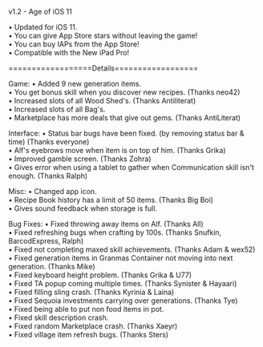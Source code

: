v1.2 - Age of iOS 11

• Updated for iOS 11.  
• You can give App Store stars without leaving the game!  
• You can buy IAPs from the App Store!  
• Compatible with the New iPad Pro!  

==================Details==================

Game:
• Added 9 new generation items.  
• You get bonus skill when you discover new recipes. (Thanks neo42)  
• Increased slots of all Wood Shed's. (Thanks Antiliterat)  
• Increased slots of all Bag's.  
• Marketplace has more deals that give out gems. (Thanks AntiLiterat)  

Interface:
• Status bar bugs have been fixed. (by removing status bar & time) (Thanks everyone)  
• Alf's eyebrows move when item is on top of him. (Thanks Grika)  
• Improved gamble screen. (Thanks Zohra)  
• Gives error when using a tablet to gather when Communication skill isn't enough. (Thanks Ralph)  

Misc:
• Changed app icon.  
• Recipe Book history has a limit of 50 items. (Thanks Big Boi)  
• Gives sound feedback when storage is full.  

Bug Fixes:
• Fixed throwing away items on Alf. (Thanks All)  
• Fixed refreshing bugs when crafting by 100s. (Thanks Snufkin, BarcodExpress, Ralph)  
• Fixed not completing maxed skill achievements. (Thanks Adam & wex52)  
• Fixed generation items in Granmas Container not moving into next generation. (Thanks Mike)  
• Fixed keyboard height problem. (Thanks Grika & U77)  
• Fixed TA popup coming multiple times. (Thanks Synister & Hayaari)  
• Fixed filling sling crash. (Thanks Kyrinia & Laina)  
• Fixed Sequoia investments carrying over generations. (Thanks Tye)  
• Fixed being able to put non food items in pot.  
• Fixed skill description crash.  
• Fixed random Marketplace crash. (Thanks Xaeyr)  
• Fixed village item refresh bugs. (Thanks Sters)  

